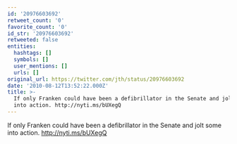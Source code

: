 ```yaml
---
id: '20976603692'
retweet_count: '0'
favorite_count: '0'
id_str: '20976603692'
retweeted: false
entities:
  hashtags: []
  symbols: []
  user_mentions: []
  urls: []
original_url: https://twitter.com/jth/status/20976603692
date: '2010-08-12T13:52:22.000Z'
title: >-
  If only Franken could have been a defibrillator in the Senate and jolt some
  into action. http://nyti.ms/bUXegQ
---
```


If only Franken could have been a defibrillator in the Senate and jolt some into action. http://nyti.ms/bUXegQ